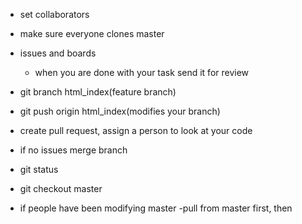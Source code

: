 - set collaborators
- make sure everyone clones master
- issues and boards
	- when you are done with your task send it for review

- git branch html_index(feature branch)
- git push origin html_index(modifies your branch)
- create pull request, assign a person to look at your code
- if no issues merge branch
- git status
- git checkout master
- if people have been modifying master
	-pull from master first, then